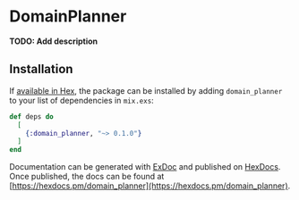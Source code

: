 # DomainPlanner

**TODO: Add description**

## Installation

If [available in Hex](https://hex.pm/docs/publish), the package can be installed
by adding `domain_planner` to your list of dependencies in `mix.exs`:

```elixir
def deps do
  [
    {:domain_planner, "~> 0.1.0"}
  ]
end
```

Documentation can be generated with [ExDoc](https://github.com/elixir-lang/ex_doc)
and published on [HexDocs](https://hexdocs.pm). Once published, the docs can
be found at [https://hexdocs.pm/domain_planner](https://hexdocs.pm/domain_planner).

